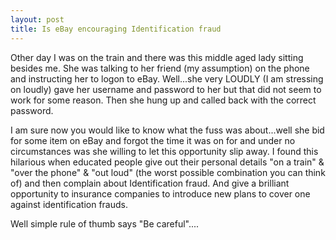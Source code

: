 ```yaml
---
layout: post
title: Is eBay encouraging Identification fraud
---
```


Other day I was on the train and there was this middle aged lady sitting besides me. She was talking to her friend (my assumption) on the phone and instructing her to logon to eBay. Well...she very LOUDLY (I am stressing on loudly) gave her username and password to her but that did not seem to work for some reason. Then she hung up and called back with the correct password.<br>

 I am sure now you would like to know what the fuss was about...well she bid for some item on eBay and forgot the time it was on for and under no circumstances was she willing to let this opportunity slip away. I found this hilarious when educated people give out their personal details "on a train" & "over the phone" & "out loud" (the worst possible combination you can think of) and then complain about Identification fraud. And give a brilliant opportunity to insurance companies to introduce new plans to cover one against identification frauds.

Well simple rule of thumb says "Be careful"....